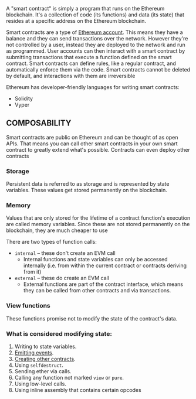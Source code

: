
A "smart contract" is simply a program that runs on the Ethereum blockchain. It's a collection of code (its functions) and data (its state) that resides at a specific address on the Ethereum blockchain.

Smart contracts are a type of  [Ethereum account](https://ethereum.org/en/developers/docs/accounts/). This means they have a balance and they can send transactions over the network. However they're not controlled by a user, instead they are deployed to the network and run as programmed. User accounts can then interact with a smart contract by submitting transactions that execute a function defined on the smart contract. Smart contracts can define rules, like a regular contract, and automatically enforce them via the code. Smart contracts cannot be deleted by default, and interactions with them are irreversible



Ethereum has developer-friendly languages for writing smart contracts:

-   Solidity
-   Vyper

## COMPOSABILITY

Smart contracts are public on Ethereum and can be thought of as open APIs. That means you can call other smart contracts in your own smart contract to greatly extend what's possible. Contracts can even deploy other contracts

### Storage

Persistent data is referred to as storage and is represented by state variables. These values get stored permanently on the blockchain.

### Memory

Values that are only stored for the lifetime of a contract function's execution are called memory variables. Since these are not stored permanently on the blockchain, they are much cheaper to use

There are two types of function calls:

-   `internal`  – these don't create an EVM call
    -   Internal functions and state variables can only be accessed internally (i.e. from within the current contract or contracts deriving from it)
-   `external`  – these do create an EVM call
    -   External functions are part of the contract interface, which means they can be called from other contracts and via transactions.


### View functions

These functions promise not to modify the state of the contract's data.

### What is considered modifying state:

1.  Writing to state variables.
2.  [Emitting events](https://solidity.readthedocs.io/en/v0.7.0/contracts.html#events).
3.  [Creating other contracts](https://solidity.readthedocs.io/en/v0.7.0/control-structures.html#creating-contracts).
4.  Using `selfdestruct`.
5.  Sending ether via calls.
6.  Calling any function not marked `view` or `pure`.
7.  Using low-level calls.
8.  Using inline assembly that contains certain opcodes
